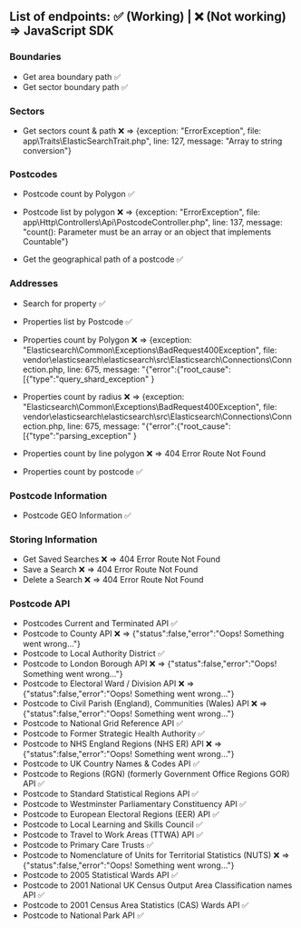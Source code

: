 ## List of endpoints: ✅ (Working) | ❌ (Not working) => JavaScript SDK

### Boundaries
- Get area boundary path ✅
- Get sector boundary path ✅

### Sectors
- Get sectors count & path ❌ => {exception: "ErrorException", file: app\Traits\ElasticSearchTrait.php", line: 127, message: "Array to string conversion"}

### Postcodes
- Postcode count by Polygon ✅

- Postcode list by polygon ❌ => {exception: "ErrorException", file: app\Http\Controllers\Api\PostcodeController.php", line: 137, message: "count(): Parameter must be an array or an object that implements Countable"}

- Get the geographical path of a postcode ✅

### Addresses
- Search for property ✅
- Properties list by Postcode ✅

- Properties count by Polygon ❌ => {exception: "Elasticsearch\\Common\\Exceptions\\BadRequest400Exception", file: vendor\\elasticsearch\\elasticsearch\\src\\Elasticsearch\\Connections\\Connection.php, line: 675, message: "{\"error\":{\"root_cause\":[{\"type\":\"query_shard_exception\"
}

- Properties count by radius ❌ => {exception: "Elasticsearch\\Common\\Exceptions\\BadRequest400Exception", file: vendor\\elasticsearch\\elasticsearch\\src\\Elasticsearch\\Connections\\Connection.php, line: 675, message: "{\"error\":{\"root_cause\":[{\"type\":\"parsing_exception\"
}

- Properties count by line polygon ❌ => 404 Error Route Not Found
- Properties count by postcode ✅

### Postcode Information
- Postcode GEO Information ✅

### Storing Information
- Get Saved Searches ❌ => 404 Error Route Not Found
- Save a Search ❌ => 404 Error Route Not Found
- Delete a Search ❌ => 404 Error Route Not Found

### Postcode API
- Postcodes Current and Terminated API ✅
- Postcode to County API ❌ => {"status":false,"error":"Oops! Something went wrong..."}
- Postcode to Local Authority District ✅
- Postcode to London Borough API ❌ => {"status":false,"error":"Oops! Something went wrong..."}
- Postcode to Electoral Ward / Division API ❌ => {"status":false,"error":"Oops! Something went wrong..."}
- Postcode to Civil Parish (England), Communities (Wales) API ❌ => {"status":false,"error":"Oops! Something went wrong..."}
- Postcode to National Grid Reference API ✅
- Postcode to Former Strategic Health Authority ✅
- Postcode to NHS England Regions (NHS ER) API ❌ => {"status":false,"error":"Oops! Something went wrong..."}
- Postcode to UK Country Names & Codes API ✅
- Postcode to Regions (RGN) (formerly Government Office Regions GOR) API ✅
- Postcode to Standard Statistical Regions API ✅
- Postcode to Westminster Parliamentary Constituency API ✅
- Postcode to European Electoral Regions (EER) API ✅
- Postcode to Local Learning and Skills Council ✅
- Postcode to Travel to Work Areas (TTWA) API ✅
- Postcode to Primary Care Trusts ✅
- Postcode to Nomenclature of Units for Territorial Statistics (NUTS) ❌ => {"status":false,"error":"Oops! Something went wrong..."}
- Postcode to 2005 Statistical Wards API ✅
- Postcode to 2001 National UK Census Output Area Classification names API ✅
- Postcode to 2001 Census Area Statistics (CAS) Wards API ✅
- Postcode to National Park API ✅